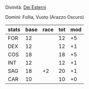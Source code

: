 Divinità: [Dei Esterni](https://golarion.altervista.org/wiki/Dio_Esterno)

Domini: Follia, Vuoto (Arazzo Oscuro)



| stats | base | race | tot | mod |
| ----- | ---- | ---- | --- | --- |
| FOR   | 12   |      | 12  | +5  |
| DEX   | 12   |      | 12  | +1  |
| COS   | 18   |      | 18  | +5  |
| INT   | 12   |      | 12  | +1  |
| SAG   | 18   | +2   | 20  | +1  |
| CAR   | 10   |      | 10  | +0  |
